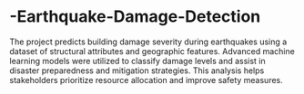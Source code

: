 # -Earthquake-Damage-Detection
The project predicts building damage severity during earthquakes using a dataset of structural attributes and geographic features. Advanced machine learning models were utilized to classify damage levels and assist in disaster preparedness and mitigation strategies. This analysis helps stakeholders prioritize resource allocation and improve safety measures.
